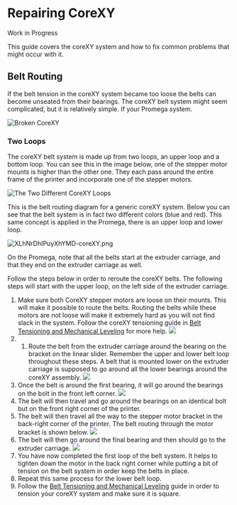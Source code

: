 # Repairing CoreXY

Work in Progress

This guide covers the coreXY system and how to fix common problems that might occur with it.

## Belt Routing

If the belt tension in the coreXY system became too loose the belts can become unseated from their bearings. The coreXY belt system might seem complicated, but it is relatively simple. If your Promega system.

![Broken CoreXY](../.gitbook/assets/du9oh3djff1wxgft-brokencorexy.jpg)

### Two Loops

The coreXY belt system is made up from two loops, an upper loop and a bottom loop. You can see this in the image below, one of the stepper motor mounts is higher than the other one. They each pass around the entire frame of the printer and incorporate one of the stepper motors.

![The Two Different CoreXY Loops](../.gitbook/assets/ucqjbgzgcby7c8vt-twoloops.jpg)

This is the belt routing diagram for a generic coreXY system. Below you can see that the belt system is in fact two different colors \(blue and red\). This same concept is applied in the Promega, there is an upper loop and lower loop.

![XLhNrDhIPuyXhYMD-coreXY.png](../.gitbook/assets/xlhnrdhipuyxhymd-corexy.png)

On the Promega, note that all the belts start at the extruder carriage, and that they end on the extruder carriage as well.

Follow the steps below in order to reroute the coreXY belts. The following steps will start with the upper loop, on the left side of the extruder carriage.

1. Make sure both CoreXY stepper motors are loose on their mounts. This will make it possible to route the belts. Routing the belts while these motors are not loose will make it extremely hard as you will not find slack in the system. Follow the coreXY tensioning guide in [Belt Tensioning and Mechanical Leveling](../maintenance-guides/belt-tensioning-and-mechanical-leveling.md#corexy-assembly) for more help.  ![](../.gitbook/assets/thatsoneloosemotor.gif) 
2. 1. Route the belt from the extruder carriage around the bearing on the bracket on the linear slider. Remember the upper and lower belt loop throughout these steps. A belt that is mounted lower on the extruder carriage is supposed to go around all the lower bearings around the coreXY assembly.  ![](../.gitbook/assets/beltaroundbearing.jpg) 
3. Once the belt is around the first bearing, it will go around the bearings on the bolt in the front left corner.  ![](../.gitbook/assets/beltthroughsecondbearing.jpg) 
4. The belt will then travel and go around the bearings on an identical bolt but on the front right corner of the printer.
5. The belt will then travel all the way to the stepper motor bracket in the back-right corner of the printer. The belt routing through the motor bracket is shown below.  ![](../.gitbook/assets/beltaroundbackrightextruderbracket.jpg) 
6. The belt will then go around the final bearing and then should go to the extruder carriage.  ![](../.gitbook/assets/finalbearingupperloop.jpg) 
7. You have now completed the first loop of  the belt system. It helps to tighten down the motor in the back right corner while putting a bit of tension on the belt system in order keep the belts in place.
8. Repeat this same process for the lower belt loop.
9. Follow the [Belt Tensioning and Mechanical Leveling](../maintenance-guides/belt-tensioning-and-mechanical-leveling.md#corexy-assembly) guide in order to tension your coreXY system and make sure it is square.

